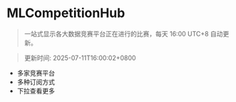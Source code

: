 # MLCompetitionHub

> 一站式显示各大数据竞赛平台正在进行的比赛，每天 16:00 UTC+8 自动更新。
  
> 更新时间: 2025-07-11T16:00:02+0800 

* 多家竞赛平台
* 多种订阅方式
* 下拉查看更多